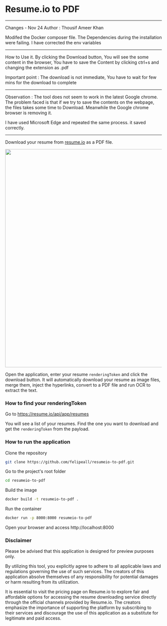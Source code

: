 # Resume.io to PDF

***
Changes - Nov 24
Author : Thousif Ameer Khan

Modifed the Docker composer file. 
The Dependencies during the installation were failing.
I have corrected the env variables

***

How to Use it.
By clicking the Download button, You will see the some content in the browser, 
You have to save the Content by clicking ctrl+s and changing the extension as .pdf

Important point : 
The download is not immediate, You have to wait for few mins for the download to complete

***
Observation :
The tool does not seem to work in the latest Google chrome.
The problem faced is that if we try to save the contents on the webpage, the files takes some time to Download. Meanwhile the Google chrome browser is removing it.

I have used Microsoft Edge and repeated the same process. it saved correctly.

***


Download your resume from [resume.io](https://resume.io) as a PDF file. 

<div align="center"><a href="https://resumeio-to-pdf.fly.dev/"><img src="https://github.com/felipeall/resumeio-to-pdf/assets/20917430/b7edfda4-4768-4659-af68-561e1effe628" width="700" /></a></div>

Open the application, enter your resume `renderingToken` and click the download button. 
It will automatically download your resume as image files, merge them, inject the hyperlinks,
convert to a PDF file and run OCR to extract the text.

### How to find your renderingToken

Go to https://resume.io/api/app/resumes

You will see a list of your resumes. Find the one you want to download and get the `renderingToken` from 
the payload.

### How to run the application

Clone the repository
```bash
git clone https://github.com/felipeall/resumeio-to-pdf.git
```
    
Go to the project's root folder
```bash
cd resumeio-to-pdf
```

Build the image
```bash
docker build -t resumeio-to-pdf .
```

Run the container
```bash
docker run -p 8000:8000 resumeio-to-pdf
```

Open your browser and access http://localhost:8000

### Disclaimer

Please be advised that this application is designed for preview purposes only. 

By utilizing this tool, you explicitly agree to adhere to all applicable laws and regulations governing the use of such services. 
The creators of this application absolve themselves of any responsibility for potential damages or harm resulting from its utilization.

It is essential to visit the pricing page on Resume.io to explore fair and affordable options for accessing the resume downloading service directly through the official channels provided by Resume.io. 
The creators emphasize the importance of supporting the platform by subscribing to their services and discourage the use of this application as a substitute for legitimate and paid access.
